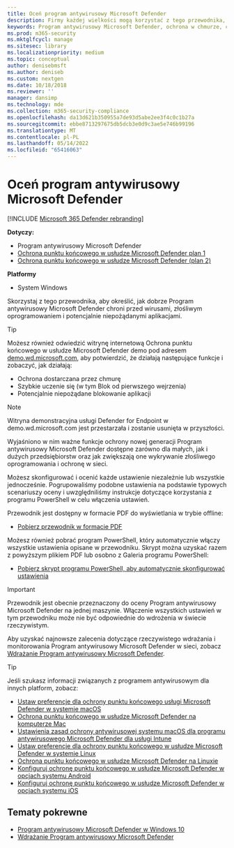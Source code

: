 ```yaml
---
title: Oceń program antywirusowy Microsoft Defender
description: Firmy każdej wielkości mogą korzystać z tego przewodnika, aby ocenić i przetestować ochronę oferowaną przez Program antywirusowy Microsoft Defender w Windows.
keywords: Program antywirusowy Microsoft Defender, ochrona w chmurze, chmura, oprogramowanie chroniące przed złośliwym kodem, zabezpieczenia, ochrona, ocena, testowanie, ochrona, porównanie, ochrona w czasie rzeczywistym
ms.prod: m365-security
ms.mktglfcycl: manage
ms.sitesec: library
ms.localizationpriority: medium
ms.topic: conceptual
author: denisebmsft
ms.author: deniseb
ms.custom: nextgen
ms.date: 10/18/2018
ms.reviewer: ''
manager: dansimp
ms.technology: mde
ms.collection: m365-security-compliance
ms.openlocfilehash: da13d621b350955a7de93d5abe2ee3f4c0c1b27a
ms.sourcegitcommit: ebbe8713297675db5dcb3e0d9c3ae5e746b99196
ms.translationtype: MT
ms.contentlocale: pl-PL
ms.lasthandoff: 05/14/2022
ms.locfileid: "65416063"
---
```

# <a name="evaluate-microsoft-defender-antivirus"></a>Oceń program antywirusowy Microsoft Defender

[!INCLUDE [Microsoft 365 Defender rebranding](../../includes/microsoft-defender.md)]


**Dotyczy:**

- Program antywirusowy Microsoft Defender
- [Ochrona punktu końcowego w usłudze Microsoft Defender plan 1](https://go.microsoft.com/fwlink/?linkid=2154037)
- [Ochrona punktu końcowego w usłudze Microsoft Defender (plan 2)](https://go.microsoft.com/fwlink/?linkid=2154037) 

**Platformy**
- System Windows

Skorzystaj z tego przewodnika, aby określić, jak dobrze Program antywirusowy Microsoft Defender chroni przed wirusami, złośliwym oprogramowaniem i potencjalnie niepożądanymi aplikacjami.

> [!TIP]
>Możesz również odwiedzić witrynę internetową Ochrona punktu końcowego w usłudze Microsoft Defender demo pod adresem [demo.wd.microsoft.com](https://demo.wd.microsoft.com?ocid=cx-wddocs-testground), aby potwierdzić, że działają następujące funkcje i zobaczyć, jak działają:
>
> - Ochrona dostarczana przez chmurę
> - Szybkie uczenie się (w tym Blok od pierwszego wejrzenia)
> - Potencjalnie niepożądane blokowanie aplikacji

> [!NOTE]
> Witryna demonstracyjna usługi Defender for Endpoint w demo.wd.microsoft.com jest przestarzała i zostanie usunięta w przyszłości.

Wyjaśniono w nim ważne funkcje ochrony nowej generacji Program antywirusowy Microsoft Defender dostępne zarówno dla małych, jak i dużych przedsiębiorstw oraz jak zwiększają one wykrywanie złośliwego oprogramowania i ochronę w sieci.

Możesz skonfigurować i ocenić każde ustawienie niezależnie lub wszystkie jednocześnie. Pogrupowaliśmy podobne ustawienia na podstawie typowych scenariuszy oceny i uwzględniliśmy instrukcje dotyczące korzystania z programu PowerShell w celu włączenia ustawień.

Przewodnik jest dostępny w formacie PDF do wyświetlania w trybie offline:

- [Pobierz przewodnik w formacie PDF](https://www.microsoft.com/download/details.aspx?id=54795)

Możesz również pobrać program PowerShell, który automatycznie włączy wszystkie ustawienia opisane w przewodniku. Skrypt można uzyskać razem z powyższym plikiem PDF lub osobno z Galeria programu PowerShell:

- [Pobierz skrypt programu PowerShell, aby automatycznie skonfigurować ustawienia](https://www.powershellgallery.com/packages/WindowsDefender_InternalEvaluationSettings)

> [!IMPORTANT]
> Przewodnik jest obecnie przeznaczony do oceny Program antywirusowy Microsoft Defender na jednej maszynie. Włączenie wszystkich ustawień w tym przewodniku może nie być odpowiednie do wdrożenia w świecie rzeczywistym.
>
> Aby uzyskać najnowsze zalecenia dotyczące rzeczywistego wdrażania i monitorowania Program antywirusowy Microsoft Defender w sieci, zobacz [Wdrażanie Program antywirusowy Microsoft Defender](deploy-manage-report-microsoft-defender-antivirus.md).

> [!TIP]
> Jeśli szukasz informacji związanych z programem antywirusowym dla innych platform, zobacz:
> - [Ustaw preferencje dla ochrony punktu końcowego usługi Microsoft Defender w systemie macOS](mac-preferences.md)
> - [Ochrona punktu końcowego w usłudze Microsoft Defender na komputerze Mac](microsoft-defender-endpoint-mac.md)
> - [Ustawienia zasad ochrony antywirusowej systemu macOS dla programu antywirusowego Microsoft Defender dla usługi Intune](/mem/intune/protect/antivirus-microsoft-defender-settings-macos)
> - [Ustaw preferencje dla ochrony punktu końcowego w usłudze Microsoft Defender w systemie Linux](linux-preferences.md)
> - [Ochrona punktu końcowego w usłudze Microsoft Defender na Linuxie](microsoft-defender-endpoint-linux.md)
> - [Konfiguruj ochronę punktu końcowego w usłudze Microsoft Defender w opcjach systemu Android](android-configure.md)
> - [Konfiguruj ochronę punktu końcowego w usłudze Microsoft Defender w opcjach systemu iOS](ios-configure-features.md)

## <a name="related-topics"></a>Tematy pokrewne

- [Program antywirusowy Microsoft Defender w Windows 10](microsoft-defender-antivirus-in-windows-10.md)
- [Wdrażanie Program antywirusowy Microsoft Defender](deploy-manage-report-microsoft-defender-antivirus.md)